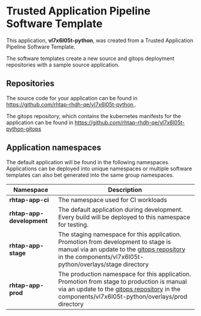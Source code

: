 # Trusted Application Pipeline Software Template

This application, **vl7x6l05t-python**, was created from a Trusted Application Pipeline Software Template.

The software templates create a new source and gitops deployment repositories with a sample source application. 

## Repositories

The source code for your application can be found in [https://github.com/rhtap-rhdh-qe/vl7x6l05t-python ](https://github.com/rhtap-rhdh-qe/vl7x6l05t-python ).
 
The gitops repository, which contains the kubernetes manifests for the application can be found in 
[https://github.com/rhtap-rhdh-qe/vl7x6l05t-python-gitops ](https://github.com/rhtap-rhdh-qe/vl7x6l05t-python-gitops ) 

## Application namespaces 

The default application will be found in the following namespaces. Applications can be deployed into unique namespaces or multiple software templates can also bet generated into the same group namespaces.  

|  Namespace   |  Description   |  
| -------- | -------- |
| **rhtap-app-ci** | The namespace used for CI workloads |
| **rhtap-app-development** | The default application during development. Every build will be deployed to this namespace for testing. |
| **rhtap-app-stage** | The staging namespace for this application. Promotion from development to stage is manual via an update to the [gitops repository](https://github.com/rhtap-rhdh-qe/vl7x6l05t-python-gitops ) in the components/vl7x6l05t-python/overlays/stage directory |
| **rhtap-app-prod** | The production namespace for this application. Promotion from stage to production is manual via an update to the [gitops repository](https://github.com/rhtap-rhdh-qe/vl7x6l05t-python-gitops ) in the components/vl7x6l05t-python/overlays/prod directory |
